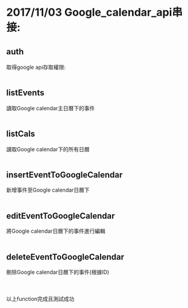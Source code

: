 # 2017/11/03 Google_calendar_api串接: <br />
## auth　<br />
取得google api存取權限: <br /> <br />
## listEvents <br />
讀取Google calendar主日曆下的事件 <br /> <br />
## listCals <br />
讀取Google calendar下的所有日曆 <br /> <br />
## insertEventToGoogleCalendar <br />
新增事件至Google calendar日曆下 <br /> <br />
## editEventToGoogleCalendar <br />
將Google calendar日曆下的事件進行編輯 <br /> <br />
## deleteEventToGoogleCalendar <br />
刪除Google calendar日曆下的事件(根據ID) <br /> <br />
<br />
<br />
以上function完成且測試成功 <br />
